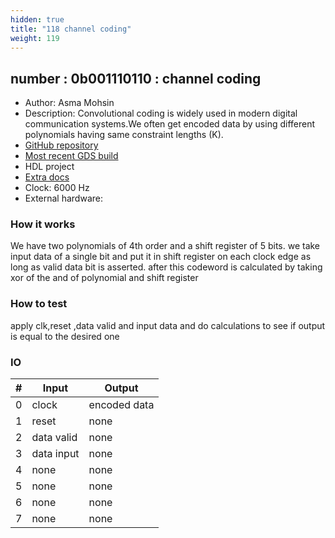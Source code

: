 ```yaml
---
hidden: true
title: "118 channel coding"
weight: 119
---
```


## number : 0b001110110 : channel coding

* Author: Asma Mohsin
* Description: Convolutional coding is widely used in modern digital communication systems.We often get encoded data by using different polynomials having same constraint lengths (K).
* [GitHub repository](https://github.com/AsmaMohsin1507/tt02-channel-coding)
* [Most recent GDS build](https://github.com/AsmaMohsin1507/tt02-channel-coding/actions/runs/3601674491)
* HDL project
* [Extra docs](https://github.com/AsmaMohsin1507/tt02-channel-coding/blob/cccf2f01c80024d59eef60c292b57c8786c9e495/README.md)
* Clock: 6000 Hz
* External hardware: 



### How it works

We have two polynomials of 4th order and a shift register of 5 bits. we take input data of a single bit and put it in shift register on each clock edge as long as valid data bit is asserted. after this codeword is calculated by taking xor of the and of polynomial and shift register

### How to test

apply clk,reset ,data valid and input data and do calculations to see if output is equal to the desired one

### IO

| # | Input        | Output       |
|---|--------------|--------------|
| 0 | clock  | encoded data |
| 1 | reset  | none |
| 2 | data valid  | none |
| 3 | data input  | none |
| 4 | none  | none |
| 5 | none  | none |
| 6 | none  | none |
| 7 | none  | none |
